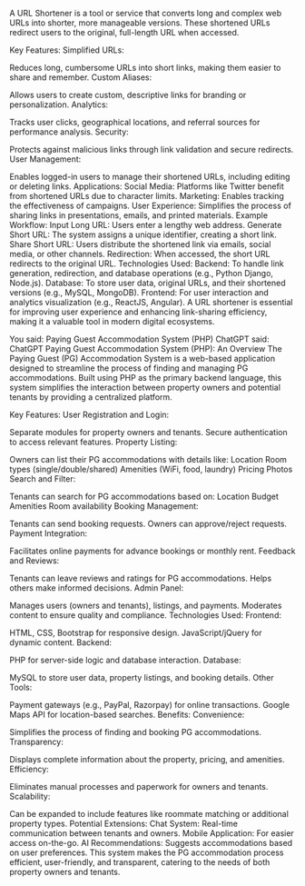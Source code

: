 A URL Shortener is a tool or service that converts long and complex web URLs into shorter, more manageable versions. These shortened URLs redirect users to the original, full-length URL when accessed.

Key Features:
Simplified URLs:

Reduces long, cumbersome URLs into short links, making them easier to share and remember.
Custom Aliases:

Allows users to create custom, descriptive links for branding or personalization.
Analytics:

Tracks user clicks, geographical locations, and referral sources for performance analysis.
Security:

Protects against malicious links through link validation and secure redirects.
User Management:

Enables logged-in users to manage their shortened URLs, including editing or deleting links.
Applications:
Social Media: Platforms like Twitter benefit from shortened URLs due to character limits.
Marketing: Enables tracking the effectiveness of campaigns.
User Experience: Simplifies the process of sharing links in presentations, emails, and printed materials.
Example Workflow:
Input Long URL: Users enter a lengthy web address.
Generate Short URL: The system assigns a unique identifier, creating a short link.
Share Short URL: Users distribute the shortened link via emails, social media, or other channels.
Redirection: When accessed, the short URL redirects to the original URL.
Technologies Used:
Backend: To handle link generation, redirection, and database operations (e.g., Python Django, Node.js).
Database: To store user data, original URLs, and their shortened versions (e.g., MySQL, MongoDB).
Frontend: For user interaction and analytics visualization (e.g., ReactJS, Angular).
A URL shortener is essential for improving user experience and enhancing link-sharing efficiency, making it a valuable tool in modern digital ecosystems.






You said:
Paying Guest Accommodation System (PHP)
ChatGPT said:
ChatGPT
Paying Guest Accommodation System (PHP): An Overview
The Paying Guest (PG) Accommodation System is a web-based application designed to streamline the process of finding and managing PG accommodations. Built using PHP as the primary backend language, this system simplifies the interaction between property owners and potential tenants by providing a centralized platform.

Key Features:
User Registration and Login:

Separate modules for property owners and tenants.
Secure authentication to access relevant features.
Property Listing:

Owners can list their PG accommodations with details like:
Location
Room types (single/double/shared)
Amenities (WiFi, food, laundry)
Pricing
Photos
Search and Filter:

Tenants can search for PG accommodations based on:
Location
Budget
Amenities
Room availability
Booking Management:

Tenants can send booking requests.
Owners can approve/reject requests.
Payment Integration:

Facilitates online payments for advance bookings or monthly rent.
Feedback and Reviews:

Tenants can leave reviews and ratings for PG accommodations.
Helps others make informed decisions.
Admin Panel:

Manages users (owners and tenants), listings, and payments.
Moderates content to ensure quality and compliance.
Technologies Used:
Frontend:

HTML, CSS, Bootstrap for responsive design.
JavaScript/jQuery for dynamic content.
Backend:

PHP for server-side logic and database interaction.
Database:

MySQL to store user data, property listings, and booking details.
Other Tools:

Payment gateways (e.g., PayPal, Razorpay) for online transactions.
Google Maps API for location-based searches.
Benefits:
Convenience:

Simplifies the process of finding and booking PG accommodations.
Transparency:

Displays complete information about the property, pricing, and amenities.
Efficiency:

Eliminates manual processes and paperwork for owners and tenants.
Scalability:

Can be expanded to include features like roommate matching or additional property types.
Potential Extensions:
Chat System: Real-time communication between tenants and owners.
Mobile Application: For easier access on-the-go.
AI Recommendations: Suggests accommodations based on user preferences.
This system makes the PG accommodation process efficient, user-friendly, and transparent, catering to the needs of both property owners and tenants.
